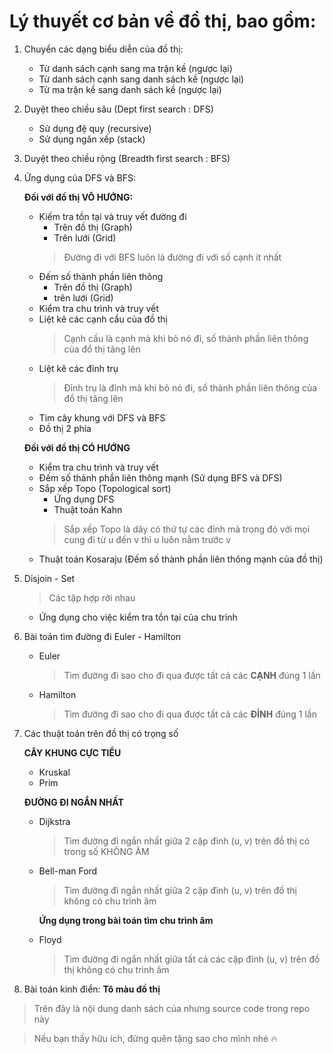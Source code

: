 # Lý thuyết cơ bản về đồ thị, bao gồm:
1. Chuyển các dạng biểu diễn của đồ thị:
    * Từ danh sách cạnh sang ma trận kề (ngược lại)
    * Từ danh sách cạnh sang danh sách kề (ngược lại)
    * Từ ma trận kề sang danh sách kề (ngược lại)
2. Duyệt theo chiều sâu (Dept first search : DFS)
    * Sử dụng đệ quy (recursive)
    * Sử dụng ngăn xếp (stack)
3. Duyệt theo chiều rộng (Breadth first search : BFS)
4. Ứng dụng của DFS và BFS:

    **Đối với đồ thị VÔ HƯỚNG:**
    * Kiếm tra tồn tại và truy vết đường đi
        * Trên đồ thị (Graph)
        * Trên lưới (Grid)
        > Đường đi với BFS luôn là đường đi với số cạnh ít nhất
    * Đếm số thành phần liên thông
        * Trên đồ thị (Graph)
        * trên lưới (Grid)
    * Kiểm tra chu trình và truy vết
    * Liệt kê các cạnh cầu của đồ thị
        > Cạnh cầu là cạnh mà khi bỏ nó đi, số thành phần liên thông của đồ thị tăng lên
    * Liệt kê các đỉnh trụ
        > Đỉnh trụ là đỉnh mà khi bỏ nó đi, số thành phần liên thông của đồ thị tăng lên
    * Tìm cây khung với DFS và BFS
    * Đồ thị 2 phía
    
    **Đối với đồ thị CÓ HƯỚNG**
    * Kiểm tra chu trình và truy vết
    * Đếm số thành phần liên thông mạnh (Sử dụng BFS và DFS)
    * Sắp xếp Topo (Topological sort)
        * Ứng dụng DFS
        * Thuật toán Kahn
        > Sắp xếp Topo là dãy có thứ tự các đỉnh mà trong đó với mọi cung đi từ u đến v thì u luôn nằm trước v
    * Thuật toán Kosaraju (Đếm số thành phần liên thông mạnh của đồ thị)
5. Disjoin - Set
      > Các tập hợp rời nhau
      * Ứng dụng cho việc kiểm tra tồn tại của chu trình
6. Bài toán tìm đường đi Euler - Hamilton
    * Euler
        > Tìm đường đi sao cho đi qua được tất cả các **CẠNH** đúng 1 lần 
    * Hamilton
        > Tìm đường đi sao cho đi qua được tất cả các **ĐỈNH** đúng 1 lần
7. Các thuật toán trên đồ thị có trọng số

    **CÂY KHUNG CỰC TIỂU**
    * Kruskal
    * Prim
    
    **ĐƯỜNG ĐI NGẮN NHẤT**
    * Dijkstra
        > Tìm đường đi ngắn nhất giữa 2 cặp đỉnh (u, v) trên đồ thị có trong số KHÔNG ÂM
    * Bell-man Ford
        > Tìm đường đi ngắn nhất giữa 2 cặp đỉnh (u, v) trên đồ thị không có chu trình âm
        
        **Ứng dụng trong bài toán tìm chu trình âm**
    * Floyd
        > Tìm đường đi ngắn nhất giữa tất cả các cặp đỉnh (u, v) trên đồ thị không có chu trình âm
 8. Bài toán kinh điển: **Tô màu đồ thị**
 > Trên đây là nội dung danh sách của nhưng source code trong repo này
 
 > Nếu bạn thấy hữu ích, đừng quên tặng sao cho mình nhé :fire:
        
